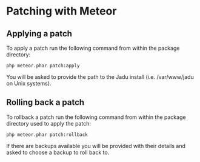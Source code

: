 # Patching with Meteor

## Applying a patch

To apply a patch run the following command from within the package directory:

    php meteor.phar patch:apply

You will be asked to provide the path to the Jadu install (i.e. /var/www/jadu on Unix systems).

## Rolling back a patch

To rollback a patch run the following command from within the package directory used to apply the patch:

    php meteor.phar patch:rollback

If there are backups available you will be provided with their details and asked to choose a backup to roll back to.
